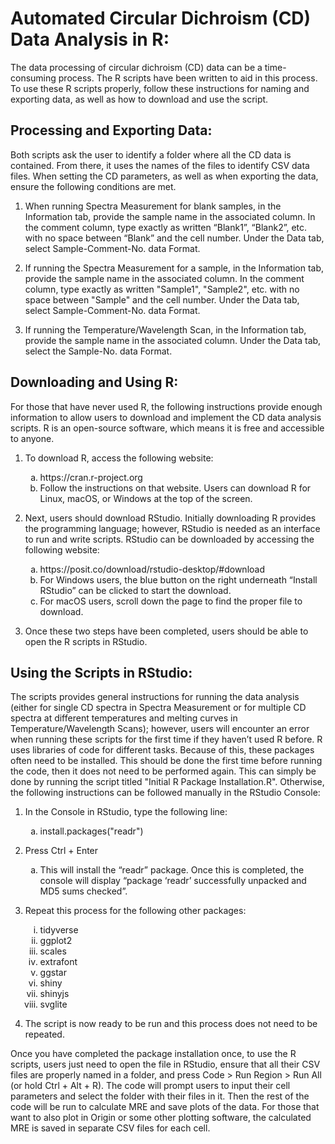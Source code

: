 # Automated Circular Dichroism (CD) Data Analysis in R:

The data processing of circular dichroism (CD) data can be a time-consuming process. The R scripts have been written to aid in this process. To use these R scripts properly, follow these instructions for naming and exporting data, as well as how to download and use the script.

## Processing and Exporting Data:

Both scripts ask the user to identify a folder where all the CD data is contained. From there, it uses the names of the files to identify CSV data files. When setting the CD parameters, as well as when exporting the data, ensure the following conditions are met.

1. When running Spectra Measurement for blank samples, in the Information tab, provide the sample name in the associated column. In the comment column, type exactly as written “Blank1”, “Blank2”, etc. with no space between “Blank” and the cell number. Under the Data tab, select Sample-Comment-No. data Format.
   
2. If running the Spectra Measurement for a sample, in the Information tab, provide the sample name in the associated column. In the comment column, type exactly as written "Sample1", "Sample2", etc. with no space between "Sample" and the cell number. Under the Data tab, select Sample-Comment-No. data Format.
   
3. If running the Temperature/Wavelength Scan, in the Information tab, provide the sample name in the associated column. Under the Data tab, select the Sample-No. data Format.

## Downloading and Using R:

For those that have never used R, the following instructions provide enough information to allow users to download and implement the CD data analysis scripts. R is an open-source software, which means it is free and accessible to anyone.

1. To download R, access the following website:
      <ol type="a">
      <li>https://cran.r-project.org</li>
      <li>Follow the instructions on that website. Users can download R for Linux, macOS, or Windows at the top of the screen.</li>
      </ol>

2. Next, users should download RStudio. Initially downloading R provides the programming language; however, RStudio is needed as an interface to run and write scripts. RStudio can be downloaded by accessing the following website:

      <ol type="a">
      <li>https://posit.co/download/rstudio-desktop/#download</li>
      <li>For Windows users, the blue button on the right underneath “Install RStudio” can be clicked to start the download.</li>
      <li>For macOS users, scroll down the page to find the proper file to download.</li>
      </ol>

3. Once these two steps have been completed, users should be able to open the R scripts in RStudio.

## Using the Scripts in RStudio:

The scripts provides general instructions for running the data analysis (either for single CD spectra in Spectra Measurement or for multiple CD spectra at different temperatures and melting curves in Temperature/Wavelength Scans); however, users will encounter an error when running these scripts for the first time if they haven’t used R before. R uses libraries of code for different tasks. Because of this, these packages often need to be installed. This should be done the first time before running the code, then it does not need to be performed again. This can simply be done by running the script titled "Initial R Package Installation.R". Otherwise, the following instructions can be followed manually in the RStudio Console:

1.	In the Console in RStudio, type the following line:

      <ol type="a">
  	   <li>install.packages("readr")</li>
      </ol>
        
3.	Press Ctrl + Enter

      <ol type="a">
      <li>This will install the “readr” package. Once this is completed, the console will display “package ‘readr’ successfully unpacked and MD5 sums checked”.</li>
      </ol>
        
3.	Repeat this process for the following other packages:

      <ol type="i">
      <li>tidyverse</li>
      <li>ggplot2</li>
      <li>scales</li>
      <li>extrafont</li>
      <li>ggstar</li>
      <li>shiny</li>
      <li>shinyjs</li>
      <li>svglite</li>
      </ol>


4.	The script is now ready to be run and this process does not need to be repeated.

Once you have completed the package installation once, to use the R scripts, users just need to open the file in RStudio, ensure that all their CSV files are properly named in a folder, and press Code > Run Region > Run All (or hold Ctrl + Alt + R). The code will prompt users to input their cell parameters and select the folder with their files in it. Then the rest of the code will be run to calculate MRE and save plots of the data. For those that want to also plot in Origin or some other plotting software, the calculated MRE is saved in separate CSV files for each cell.
